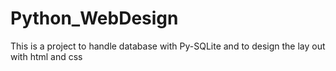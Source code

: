 # Python_WebDesign
This is a project to handle database with Py-SQLite and to design the lay out with html and css 
